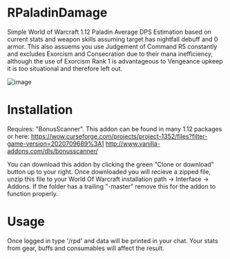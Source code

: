 # RPaladinDamage
Simple World of Warcraft 1.12 Paladin Average DPS Estimation based on current stats and weapon skills assuming target has nightfall debuff and 0 armor. This also assuems you use Judgement of Command R5 constantly and excludes Exorcism and Consecration due to their mana inefficiency, although the use of Exorcism Rank 1 is advantageous to Vengeance upkeep it is too situational and therefore left out.

![image](https://i.imgur.com/nfvO7zf.png)

# Installation
Requires: "BonusScanner". This addon can be found in many 1.12 packages or here: https://wow.curseforge.com/projects/project-1352/files?filter-game-version=2020709689%3A1 http://www.vanilla-addons.com/dls/bonusscanner/ 

You can download this addon by clicking the green "Clone or download" button up to your right. Once downloaded you will recieve a zipped file, unzip this file to your World Of Warcraft installation path -> Interface -> Addons. If the folder has a trailing "-master" remove this for the addon to function properly.

# Usage
Once logged in type '/rpd' and data will be printed in your chat. Your stats from gear, buffs and consumables will affect the result.
